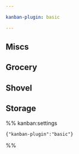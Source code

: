 ```yaml
---

kanban-plugin: basic

---
```


## Miscs



## Grocery



## Shovel



## Storage





%% kanban:settings
```
{"kanban-plugin":"basic"}
```
%%
